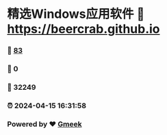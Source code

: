 # 精选Windows应用软件 :link: https://beercrab.github.io 
### :page_facing_up: [83](https://beercrab.github.io/tag.html) 
### :speech_balloon: 0 
### :hibiscus: 32249 
### :alarm_clock: 2024-04-15 16:31:58 
### Powered by :heart: [Gmeek](https://github.com/Meekdai/Gmeek)
